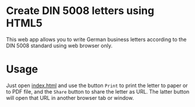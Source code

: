 # Create DIN 5008 letters using HTML5

This web app allows you to write German business letters according to the DIN 5008 standard using web browser only.

# Usage

Just open [index.html](index.html) and use the button `Print` to print the letter to paper or
to PDF file, and the `Share` button to share the letter as URL. The latter button will open
that URL in another browser tab or window.